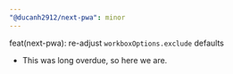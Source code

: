 ```yaml
---
"@ducanh2912/next-pwa": minor
---
```


feat(next-pwa): re-adjust `workboxOptions.exclude` defaults

- This was long overdue, so here we are.
